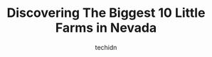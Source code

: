 ---
layout: ampstory
image: https://i0.wp.com/paketmu.com/wp-content/uploads/2023/06/lattin-farms-0-in-nevada-1686370238.jpeg?resize=640,853
author: techidn
featured: false
description: Explore the diverse Little Farm scene in Nevada, home to an incredible selection of 10 establishments catering to every taste. Whether youre in search of iconic favorites or undiscovered tr
title: Discovering The Biggest 10 Little Farms in Nevada
cover:
   title: Discovering The Biggest 10 Little Farms in Nevada
   subtitle: RICKPATE
   background: https://paketmu.com/wp-content/uploads/2023/06/lattin-farms-0-in-nevada-1686370238.jpeg

pages: 
 - layout: thirds
   top: <h1>#1 Gilcrease Orchard</h1>
   bottom: "<p>What a beautiful orchard. We came in for the sunflowers and really enjoyed our time here.The sunflower, apricots, blackberries, and veggies. We were able to pick our own </p>"
   background: https://paketmu.com/wp-content/uploads/2023/06/lattin-farms-1-in-nevada-1686370239.jpeg
   backgroundblur: true
 - layout: thirds
   top: <h1>#2 The Las Vegas Farm and The Farm Experience(weddings)</h1>
   bottom: "<p>Took my 2 kids and MIL today. We had such a great time. The staff was amazing and so friendly. The animals were super fun, the pigs were napping around 9-30 when we arriv</p>"
   background: https://paketmu.com/wp-content/uploads/2023/06/lattin-farms-2-in-nevada-1686370253.jpeg
   cta:
      link: https://paketmu.com/discovering-the-biggest-10-little-farms-in-nevada/
      text: Discovering The Biggest 10 Little Farms in Nevada
 - layout: thirds
   top: <h1>#3 Andelin Family Farm</h1>
   bottom: "<p>Our family went to the Sunflower Festival and had a blast.  From our youngest, 11, to our oldest, 17 - we all enjoyed ourselves.  Every year the farm adds more and it get</p>"
   background: https://paketmu.com/wp-content/uploads/2023/06/lattin-farms-3-in-nevada-1686370254.jpeg
   cta:
      link: https://paketmu.com/discovering-the-biggest-10-little-farms-in-nevada/
      text: Discovering The Biggest 10 Little Farms in Nevada
 - layout: thirds
   top: <h1>#4 Ferrari Farms</h1>
   bottom: "<p>4701 Mill St, Reno, NV 89502, United States</p>"
   background: https://images.unsplash.com/photo-1531169509526-f8f1fdaa4a67?ixlib=rb-4.0.3&ixid=MnwxMjA3fDB8MHxwaG90by1wYWdlfHx8fGVufDB8fHx8&auto=format&fit=crop&w=640&h=853&q=80
   cta:
      link: https://paketmu.com/discovering-the-biggest-10-little-farms-in-nevada/
      text: Discovering The Biggest 10 Little Farms in Nevada
 - layout: thirds
   top: <h1>#5 McKee Ranch Foundation</h1>
   bottom: "<p>8982 Dean Martin Dr, Las Vegas, NV 89139, United States</p>"
   background: https://images.unsplash.com/photo-1567095761054-7a02e69e5c43?ixlib=rb-4.0.3&ixid=MnwxMjA3fDB8MHxwaG90by1wYWdlfHx8fGVufDB8fHx8&auto=format&fit=crop&w=640&h=853&q=80
   cta:
      link: https://paketmu.com/discovering-the-biggest-10-little-farms-in-nevada/
      text: Discovering The Biggest 10 Little Farms in Nevada
 - layout: thirds
   top: <h1>#6 Lattin Farms</h1>
   bottom: "<p>1955 McLean Rd, Fallon, NV 89406, United States</p>"
   background: https://images.unsplash.com/photo-1599422314077-f4dfdaa4cd09?ixlib=rb-4.0.3&ixid=MnwxMjA3fDB8MHxwaG90by1wYWdlfHx8fGVufDB8fHx8&auto=format&fit=crop&w=640&h=853&q=80
   cta:
      link: https://paketmu.com/discovering-the-biggest-10-little-farms-in-nevada/
      text: Discovering The Biggest 10 Little Farms in Nevada
 - layout: thirds
   top: <h1>#7 River School Farm</h1>
   bottom: "<p>7777 White Fir St, Reno, NV 89523, United States</p>"
   background: https://images.unsplash.com/photo-1595364397663-fca4f075d796?ixlib=rb-4.0.3&ixid=MnwxMjA3fDB8MHxwaG90by1wYWdlfHx8fGVufDB8fHx8&auto=format&fit=crop&w=640&h=853&q=80
   cta:
      link: https://paketmu.com/discovering-the-biggest-10-little-farms-in-nevada/
      text: Discovering The Biggest 10 Little Farms in Nevada
 - layout: thirds
   middle: Continue reading...
   background: https://images.unsplash.com/photo-1604871000636-074fa5117945?ixlib=rb-4.0.3&ixid=MnwxMjA3fDB8MHxwaG90by1wYWdlfHx8fGVufDB8fHx8&auto=format&fit=crop&w=640&h=853&q=80
   cta:
      link: https://paketmu.com/discovering-the-biggest-10-little-farms-in-nevada/
      text: Discovering The Biggest 10 Little Farms in Nevada
      
---